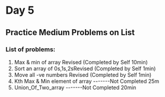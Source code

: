 # Day 5

## Practice Medium Problems on List 

### List of problems:

1. Max & min of array Revised (Completed by Self 10min)
2. Sort an array of 0s,1s,2sRevised (Completed by Self 1min)
3. Move all -ve numbers Revised (Completed by Self 1min)
4. Kth Max & Min element of array -------Not Completed 25m
5. Union_Of_Two_array -------Not Completed 20min
